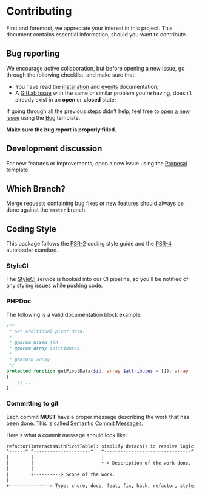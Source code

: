 # Contributing
First and foremost, we appreciate your interest in this project. This document contains essential information, should you want to contribute.

## Bug reporting
We encourage active collaboration, but before opening a new issue, go through the following checklist, and make sure that:

- You have read the [installation](docs/installation.md) and [events](docs/events.md) documentation;
- A [GitLab issue](https://gitlab.com/altek/eventually/issues) with the same or similar problem you're having, doesn't already exist in an **open** or **closed** state;

If going through all the previous steps didn't help, feel free to [open a new issue](https://gitlab.com/altek/eventually/issues/new) using the [Bug](.gitlab/issue_templates/Bug.md) template.

**Make sure the bug report is properly filled.**

## Development discussion
For new features or improvements, open a new issue using the [Proposal](.gitlab/issue_templates/Proposal.md) template.

## Which Branch?
Merge requests containing bug fixes or new features should always be done against the `master` branch.

## Coding Style
This package follows the [PSR-2](https://www.php-fig.org/psr/psr-2/) coding style guide and the [PSR-4](https://www.php-fig.org/psr/psr-4/) autoloader standard.

### StyleCI
The [StyleCI](https://styleci.io) service is hooked into our CI pipeline, so you'll be notified of any styling issues while pushing code.

### PHPDoc
The following is a valid documentation block example:

```php
/**
 * Get additional pivot data.
 *
 * @param mixed $id
 * @param array $attributes
 *
 * @return array
 */
protected function getPivotData($id, array $attributes = []): array
{
    // ...
}
```

### Committing to git
Each commit **MUST** have a proper message describing the work that has been done.
This is called [Semantic Commit Messages](https://seesparkbox.com/foundry/semantic_commit_messages).

Here's what a commit message should look like:

```txt
refactor(InteractsWithPivotTable): simplify detach() id resolve logic
^------^ ^---------------------^   ^--------------------------------^
|        |                         |
|        |                         +-> Description of the work done.
|        |
|        +----------> Scope of the work.
|
+---------------> Type: chore, docs, feat, fix, hack, refactor, style, or test.
```
